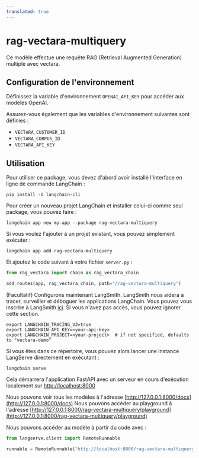 ```yaml
---
translated: true
---
```


# rag-vectara-multiquery

Ce modèle effectue une requête RAG (Retrieval Augmented Generation) multiple avec vectara.

## Configuration de l'environnement

Définissez la variable d'environnement `OPENAI_API_KEY` pour accéder aux modèles OpenAI.

Assurez-vous également que les variables d'environnement suivantes sont définies :
* `VECTARA_CUSTOMER_ID`
* `VECTARA_CORPUS_ID`
* `VECTARA_API_KEY`

## Utilisation

Pour utiliser ce package, vous devez d'abord avoir installé l'interface en ligne de commande LangChain :

```shell
pip install -U langchain-cli
```

Pour créer un nouveau projet LangChain et installer celui-ci comme seul package, vous pouvez faire :

```shell
langchain app new my-app --package rag-vectara-multiquery
```

Si vous voulez l'ajouter à un projet existant, vous pouvez simplement exécuter :

```shell
langchain app add rag-vectara-multiquery
```

Et ajoutez le code suivant à votre fichier `server.py` :

```python
from rag_vectara import chain as rag_vectara_chain

add_routes(app, rag_vectara_chain, path="/rag-vectara-multiquery")
```

(Facultatif) Configurons maintenant LangSmith.
LangSmith nous aidera à tracer, surveiller et déboguer les applications LangChain.
Vous pouvez vous inscrire à LangSmith [ici](https://smith.langchain.com/).
Si vous n'avez pas accès, vous pouvez ignorer cette section.

```shell
export LANGCHAIN_TRACING_V2=true
export LANGCHAIN_API_KEY=<your-api-key>
export LANGCHAIN_PROJECT=<your-project>  # if not specified, defaults to "vectara-demo"
```

Si vous êtes dans ce répertoire, vous pouvez alors lancer une instance LangServe directement en exécutant :

```shell
langchain serve
```

Cela démarrera l'application FastAPI avec un serveur en cours d'exécution localement sur
[http://localhost:8000](http://localhost:8000)

Nous pouvons voir tous les modèles à l'adresse [http://127.0.0.1:8000/docs](http://127.0.0.1:8000/docs)
Nous pouvons accéder au playground à l'adresse [http://127.0.0.1:8000/rag-vectara-multiquery/playground](http://127.0.0.1:8000/rag-vectara-multiquery/playground)

Nous pouvons accéder au modèle à partir du code avec :

```python
from langserve.client import RemoteRunnable

runnable = RemoteRunnable("http://localhost:8000/rag-vectara-multiquery")
```
